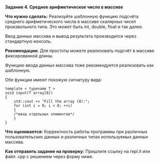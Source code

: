 ﻿**Задание 4. Среднее арифметическое число в массиве**

**Что нужно сделать:**
Реализуйте шаблонную функцию подсчёта среднего арифметического числа в массиве скалярных чисел произвольного типа. Это может быть int, double, float и так далее.

Ввод данных массива и вывод результата производится через стандартную консоль.

**Рекомендации:**
Для простоты можете реализовать подсчёт в массиве фиксированной длины.

Функцию ввода данных массива тоже рекомендуется реализовать как шаблонную.

Обе функции имеют похожую сигнатуру вида:
```
template < typename T >
void input(T array[8])
{
    std::cout << "Fill the array (8):";
    for (int i = 0; i < 8; ++i)
    {
    /*ввод отдельных элементов*/    
    }
}
```
**Что оценивается:**
Корректность работы программы при различных пользовательских данных и различных типах используемых данных массива.

**Как отправить задание на проверку:**
Пришлите ссылку на repl.it или файл .срр с решением через форму ниже.